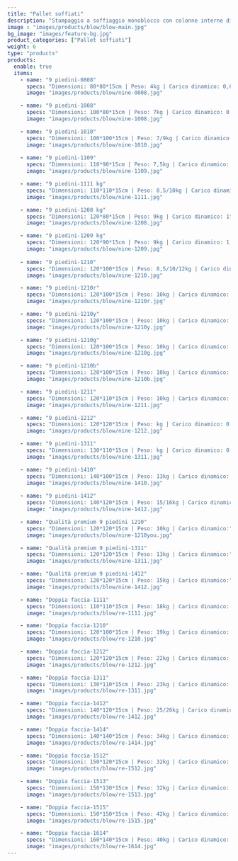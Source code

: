 ```yaml
---
title: "Pallet soffiati"
description: "Stampaggio a soffiaggio monoblocco con colonne interne di rinforzo per una lunga durata"
image : "images/products/blow/blow-main.jpg"
bg_image: "images/feature-bg.jpg"
product_categories: ["Pallet soffiati"]
weight: 6
type: "products"
products:
  enable: true
  items:
    - name: "9 piedini-0808"
      specs: "Dimensioni: 80*80*15cm | Peso: 4kg | Carico dinamico: 0,6t"
      image: "images/products/blow/nine-0808.jpg"

    - name: "9 piedini-1008"
      specs: "Dimensioni: 100*80*15cm | Peso: 7kg | Carico dinamico: 0,5t"
      image: "images/products/blow/nine-1008.jpg"

    - name: "9 piedini-1010"
      specs: "Dimensioni: 100*100*15cm | Peso: 7/9kg | Carico dinamico: 0,5/0,7t"
      image: "images/products/blow/nine-1010.jpg"
    
    - name: "9 piedini-1109"
      specs: "Dimensioni: 110*90*15cm | Peso: 7,5kg | Carico dinamico: 1t"
      image: "images/products/blow/nine-1109.jpg"

    - name: "9 piedini-1111 kg"
      specs: "Dimensioni: 110*110*15cm | Peso: 8,5/10kg | Carico dinamico: 0,7t"
      image: "images/products/blow/nine-1111.jpg" 

    - name: "9 piedini-1208 kg"
      specs: "Dimensioni: 120*80*15cm | Peso: 9kg | Carico dinamico: 1t"
      image: "images/products/blow/nine-1208.jpg" 

    - name: "9 piedini-1209 kg"
      specs: "Dimensioni: 120*90*15cm | Peso: 9kg | Carico dinamico: 1,2t"
      image: "images/products/blow/nine-1209.jpg" 
    
    - name: "9 piedini-1210"
      specs: "Dimensioni: 120*100*15cm | Peso: 8,5/10/12kg | Carico dinamico: 0,7/0,8/1t"
      image: "images/products/blow/nine-1210.jpg" 

    - name: "9 piedini-1210r"
      specs: "Dimensioni: 120*100*15cm | Peso: 10kg | Carico dinamico: 1,5t"
      image: "images/products/blow/nine-1210r.jpg"

    - name: "9 piedini-1210y"
      specs: "Dimensioni: 120*100*15cm | Peso: 10kg | Carico dinamico: 1,5t"
      image: "images/products/blow/nine-1210y.jpg" 

    - name: "9 piedini-1210g"
      specs: "Dimensioni: 120*100*15cm | Peso: 10kg | Carico dinamico: 1,5t"
      image: "images/products/blow/nine-1210g.jpg" 

    - name: "9 piedini-1210b"
      specs: "Dimensioni: 120*100*15cm | Peso: 10kg | Carico dinamico: 1,5t"
      image: "images/products/blow/nine-1210b.jpg" 

    - name: "9 piedini-1211"
      specs: "Dimensioni: 120*110*15cm | Peso: 10kg | Carico dinamico: 1t"
      image: "images/products/blow/nine-1211.jpg" 

    - name: "9 piedini-1212"
      specs: "Dimensioni: 120*120*15cm | Peso: kg | Carico dinamico: 0,8/0,9t"
      image: "images/products/blow/nine-1212.jpg" 

    - name: "9 piedini-1311"
      specs: "Dimensioni: 130*110*15cm | Peso: kg | Carico dinamico: 0,8/0,9t"
      image: "images/products/blow/nine-1311.jpg" 

    - name: "9 piedini-1410"
      specs: "Dimensioni: 140*100*15cm | Peso: 13kg | Carico dinamico: 1,2t"
      image: "images/products/blow/nine-1410.jpg" 
    
    - name: "9 piedini-1412"
      specs: "Dimensioni: 140*120*15cm | Peso: 15/16kg | Carico dinamico: 0,8/1t"
      image: "images/products/blow/nine-1412.jpg" 

    - name: "Qualità premium 9 piedini 1210"
      specs: "Dimensioni: 120*120*15cm | Peso: 10kg | Carico dinamico:"
      image: "images/products/blow/nine-1210you.jpg" 

    - name: "Qualità premium 9 piedini-1311"
      specs: "Dimensioni: 120*120*15cm | Peso: 13kg | Carico dinamico:"
      image: "images/products/blow/nine-1311.jpg" 

    - name: "Qualità premium 9 piedini-1412"
      specs: "Dimensioni: 120*120*15cm | Peso: 15kg | Carico dinamico:"
      image: "images/products/blow/nine-1412.jpg" 

    - name: "Doppia faccia-1111"
      specs: "Dimensioni: 110*110*15cm | Peso: 18kg | Carico dinamico: 2t"
      image: "images/products/blow/re-1111.jpg" 

    - name: "Doppia faccia-1210"
      specs: "Dimensioni: 120*100*15cm | Peso: 19kg | Carico dinamico: 2t"
      image: "images/products/blow/re-1210.jpg" 

    - name: "Doppia faccia-1212"
      specs: "Dimensioni: 120*120*15cm | Peso: 22kg | Carico dinamico: 2t"
      image: "images/products/blow/re-1212.jpg" 

    - name: "Doppia faccia-1311"
      specs: "Dimensioni: 130*110*15cm | Peso: 23kg | Carico dinamico: 2t"
      image: "images/products/blow/re-1311.jpg" 

    - name: "Doppia faccia-1412"
      specs: "Dimensioni: 140*120*15cm | Peso: 25/26kg | Carico dinamico: 2t"
      image: "images/products/blow/re-1412.jpg" 

    - name: "Doppia faccia-1414"
      specs: "Dimensioni: 140*140*15cm | Peso: 34kg | Carico dinamico: 2t"
      image: "images/products/blow/re-1414.jpg" 

    - name: "Doppia faccia-1512"
      specs: "Dimensioni: 150*120*15cm | Peso: 32kg | Carico dinamico: 2t"
      image: "images/products/blow/re-1512.jpg" 

    - name: "Doppia faccia-1513"
      specs: "Dimensioni: 150*130*15cm | Peso: 32kg | Carico dinamico: 2t"
      image: "images/products/blow/re-1513.jpg" 

    - name: "Doppia faccia-1515"
      specs: "Dimensioni: 150*150*15cm | Peso: 42kg | Carico dinamico: 2t"
      image: "images/products/blow/re-1515.jpg" 

    - name: "Doppia faccia-1614"
      specs: "Dimensioni: 160*140*15cm | Peso: 40kg | Carico dinamico: 2t"
      image: "images/products/blow/re-1614.jpg" 
---
```

